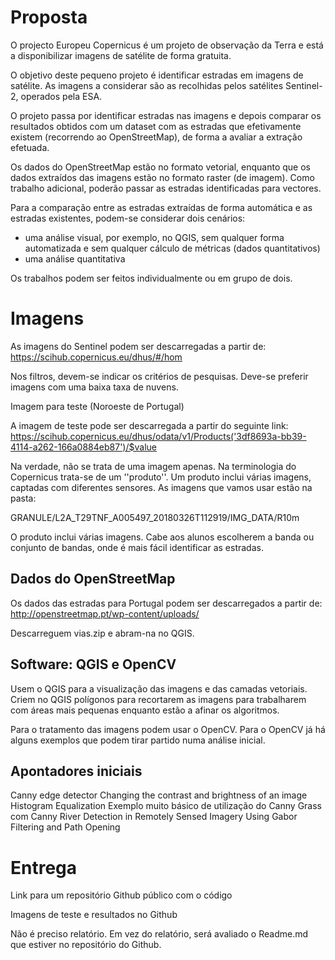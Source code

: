 # Proposta

O projecto Europeu Copernicus é um projeto de observação da Terra e está a disponibilizar imagens de satélite de forma gratuita.

O objetivo deste pequeno projeto é identificar estradas em imagens de satélite. As imagens a considerar são as recolhidas pelos satélites Sentinel-2, operados pela ESA.

O projeto passa por identificar estradas nas imagens e depois comparar os resultados obtidos com um dataset com as estradas que efetivamente existem (recorrendo ao OpenStreetMap), de forma a avaliar a extração efetuada.

Os dados do OpenStreetMap estão no formato vetorial, enquanto que os dados extraídos das imagens estão no formato raster (de imagem). Como trabalho adicional, poderão passar as estradas identificadas para vectores.

Para a comparação entre as estradas extraídas de forma automática e as estradas existentes, podem-se considerar dois cenários:
- uma análise visual, por exemplo, no QGIS, sem qualquer forma automatizada e sem qualquer cálculo de métricas (dados quantitativos)
- uma análise quantitativa

Os trabalhos podem ser feitos individualmente ou em grupo de dois.


# Imagens

As imagens do Sentinel podem ser descarregadas a partir de: https://scihub.copernicus.eu/dhus/#/hom

Nos filtros, devem-se indicar os critérios de pesquisas. Deve-se preferir imagens com uma baixa taxa de nuvens. 

Imagem para teste (Noroeste de Portugal)

A imagem de teste pode ser descarregada a partir do seguinte link:
https://scihub.copernicus.eu/dhus/odata/v1/Products('3df8693a-bb39-4114-a262-166a0884eb87')/$value

Na verdade, não se trata de uma imagem apenas. Na terminologia do Copernicus trata-se de um ''produto''. Um produto inclui várias imagens, captadas com diferentes sensores. As imagens que vamos usar estão na pasta:

GRANULE/L2A_T29TNF_A005497_20180326T112919/IMG_DATA/R10m

O produto inclui várias imagens. Cabe aos alunos escolherem a banda ou conjunto de bandas, onde é mais fácil identificar as estradas.

## Dados do OpenStreetMap

Os dados das estradas para Portugal podem ser descarregados a partir de: http://openstreetmap.pt/wp-content/uploads/

Descarreguem vias.zip e abram-na no QGIS.

## Software: QGIS e OpenCV

Usem o QGIS para a visualização das imagens e das camadas vetoriais. Criem no QGIS polígonos para recortarem as imagens para trabalharem com áreas mais pequenas enquanto estão a afinar os algoritmos.

Para o tratamento das imagens podem usar o OpenCV. Para o OpenCV já há alguns exemplos que podem tirar partido numa análise inicial.

## Apontadores iniciais

Canny edge detector
Changing the contrast and brightness of an image
Histogram Equalization
Exemplo muito básico de utilização do Canny
Grass com Canny
River Detection in Remotely Sensed Imagery Using Gabor Filtering and Path Opening

# Entrega

Link para um repositório Github público com o código

Imagens de teste e resultados no Github

Não é preciso relatório. Em vez do relatório, será avaliado o Readme.md que estiver no repositório do Github.